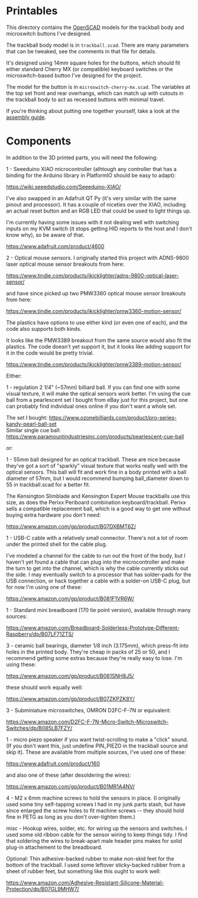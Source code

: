 # Printables #

This directory contains the [OpenSCAD](https://www.openscad.org) models for the trackball body and microswitch buttons I've designed.

The trackball body model is in `trackball.scad`. There are many parameters that can be tweaked, see the comments in that file for details. 

It's designed using 14mm square holes for the buttons, which should fit either standard Cherry MX (or compatible) keyboard switches or the microswitch-based button I've designed for the project.

The model for the button is in `microswitch-cherry-mx.scad`. The variables at the top set front and rear overhangs, which can match up with cutouts in the trackball body to act as recessed buttons with minimal travel.

If you're thinking about putting one together yourself, take a look at the [assembly guide](Assembly.md).

# Components #

In addition to the 3D printed parts, you will need the following:

1 - Seeeduino XIAO microcontroller (alhtough any controller that has a binding for the Arduino library in PlatformIO should be easy to adapt):

https://wiki.seeedstudio.com/Seeeduino-XIAO/

I've also swapped in an Adafruit QT Py (it's very similar with the same pinout and processor). It has a couple of niceties over the XIAO, including an actual reset button and an RGB LED that could be used to light things up. <br>

I'm currently having some issues with it not dealing well with switching inputs on my KVM switch (it stops getting HID reports to the host and I don't know why), so be aware of that. <br>

https://www.adafruit.com/product/4600 <br>

2 -  Optical mouse sensors. I originally started this project with ADNS-9800 laser optical mouse sensor breakouts from here:

https://www.tindie.com/products/jkicklighter/adns-9800-optical-laser-sensor/

and have since picked up two PMW3360 optical mouse sensor breakouts from here:

https://www.tindie.com/products/jkicklighter/pmw3360-motion-sensor/

The plastics have options to use either kind (or even one of each), and the code also supports both kinds.<br>

It looks like the PMW3389 breakout from the same source would also fit the plastics. The code doesn't yet support it, but it looks like adding support for it in the code would be pretty trivial.<br>

https://www.tindie.com/products/jkicklighter/pmw3389-motion-sensor/<br>

Either:<br>

1 - regulation 2 1/4" (~57mm) billiard ball. If you can find one with some visual texture, it will make the optical sensors work better. I'm using the cue ball from a pearlescent set I bought from eBay just for this project, but one can probably find individual ones online if you don't want a whole set. <br>

The set I bought: https://www.ozonebilliards.com/product/pro-series-kandy-pearl-ball-set <br>
Similar single cue ball: https://www.paramountindustriesinc.com/products/pearlescent-cue-ball <br>

or:<br>

1 - 55mm ball designed for an optical trackball. These are nice because they've got a sort of "sparkly" visual texture that works really well with the optical sensors. This ball will fit and work fine in a body printed with a ball diameter of 57mm, but I would recommend bumping ball_diameter down to 55 in trackball.scad for a better fit.<br>

The Kensington Slimblade and Kensington Expert Mouse trackballs use this size, as does the Perixx Periboard combination keyboard/trackball. Perixx sells a compatible replacement ball, which is a good way to get one without buying extra hardware you don't need:<br>

https://www.amazon.com/gp/product/B07DXBMT6Z/<br>

1 - USB-C cable with a relatively small connector. There's not a lot of room under the printed shell for the cable plug.<br>

I've modeled a channel for the cable to run out the front of the body, but I haven't yet found a cable that can plug into the microcontroller and make the turn to get into the channel, which is why the cable currently sticks out the side. I may eventually switch to a processor that has solder-pads for the USB connection, or hack together a cable with a solder-on USB-C plug, but for now I'm using one of these:<br>

https://www.amazon.com/gp/product/B081F1VR6W/<br>

1 - Standard mini breadboard (170 tie point version), available through many sources:<br>

https://www.amazon.com/Breadboard-Solderless-Prototype-Different-Raspberry/dp/B07LF71ZTS/<br>

3 - ceramic ball bearings, diameter 1/8 inch (3.175mm), which press-fit into holes in the printed body. 
They're cheap in packs of 25 or 50, and I recommend getting some extras because they're really easy to lose.
I'm using these:<br>

https://www.amazon.com/gp/product/B081SNH8J5/<br>

these should work equally well:<br>

https://www.amazon.com/gp/product/B07ZKPZK8Y/<br>

3 - Subminiature microswitches, OMRON D2FC-F-7N or equivalent:<br>

https://www.amazon.com/D2FC-F-7N-Micro-Switch-Microswitch-Switches/dp/B085LB7FZY/<br>

1 - micro piezo speaker if you want twist-scrolling to make a "click" sound. (If you don't want this, just undefine PIN_PIEZO in the trackball source and skip it). These are available from multiple sources, I've used one of these:<br>

https://www.adafruit.com/product/160<br>

and also one of these (after desoldering the wires):<br>

https://www.amazon.com/gp/product/B01MR1A4NV/<br>

4 - M2 x 6mm machine screws to hold the sensors in place. (I originally used some tiny self-tapping screws I had in my junk parts stash, but have since enlarged the screw holes to fit machine screws -- they should hold fine in PETG as long as you don't over-tighten them.)<br>

misc - Hookup wires, solder, etc. for wiring up the sensors and switches. I used some old ribbon cable for the sensor wiring to keep things tidy. I find that soldering the wires to break-apart male header pins makes for solid plug-in attachement to the breadboard.<br>

Optional: Thin adhesive-backed rubber to make non-skid feet for the bottom of the trackball.  I used some leftover sticky-backed rubber from a sheet of rubber feet, but something like this ought to work well:<br>

https://www.amazon.com/Adhesive-Resistant-Silicone-Material-Protection/dp/B07GL9MHW7/<br>



